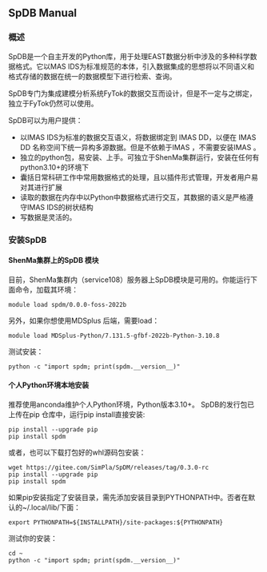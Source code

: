## SpDB Manual

### 概述
SpDB是一个自主开发的Python库，用于处理EAST数据分析中涉及的多种科学数据格式。它以MAS IDS为标准规范的本体，引入数据集成的思想将以不同语义和格式存储的数据在统一的数据模型下进行检索、查询。

SpDB专门为集成建模分析系统FyTok的数据交互而设计，但是不一定与之绑定，独立于FyTok仍然可以使用。

SpDB可以为用户提供：
- 以IMAS IDS为标准的数据交互语义，将数据绑定到 IMAS DD，以便在 IMAS DD 名称空间下统一异构多源数据。但是不依赖于IMAS ，不需要安装IMAS 。
- 独立的python包，易安装、上手。可独立于ShenMa集群运行，安装在任何有python3.10+的环境下
- 囊括日常科研工作中常用数据格式的处理，且以插件形式管理，开发者用户易对其进行扩展
- 读取的数据在内存中以Python中数据格式进行交互，其数据的语义是严格遵守IMAS IDS的树状结构
- 写数据是灵活的。

### 安装SpDB
#### ShenMa集群上的SpDB 模块
目前，ShenMa集群内（service108）服务器上SpDB模块是可用的。你能运行下面命令，加载其环境：


```
module load spdm/0.0.0-foss-2022b
```

另外，如果你想使用MDSplus 后端，需要load：


```
module load MDSplus-Python/7.131.5-gfbf-2022b-Python-3.10.8
```

测试安装：


```
python -c "import spdm; print(spdm.__version__)"
```

#### 个人Python环境本地安装
推荐使用anconda维护个人Python环境，Python版本3.10+。
SpDB的发行包已上传在pip 仓库中，运行pip install直接安装:


```
pip install --upgrade pip
pip install spdm 
```

或者，也可以下载打包好的whl源码包安装：


```
wget https://gitee.com/SimPla/SpDM/releases/tag/0.3.0-rc
pip install --upgrade pip
pip install spdm 
```

如果pip安装指定了安装目录，需先添加安装目录到PYTHONPATH中。否者在默认的~/.local/lib/下面：


```
export PYTHONPATH=${INSTALLPATH}/site-packages:${PYTHONPATH}
```

测试你的安装：


```
cd ~
python -c "import spdm; print(spdm.__version__)"
```
